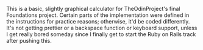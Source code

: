 This is a basic, slightly graphical calculator for TheOdinProject's final Foundations project. Certain parts of the implementation were defined in the instructions for practice reasons; otherwise, it'd be coded differently. It's not getting prettier or a backspace function or keyboard support, unless I get really bored someday since I finally get to start the Ruby on Rails track after pushing this.
